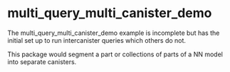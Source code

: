 # multi_query_multi_canister_demo

The multi_query_multi_canister_demo example is incomplete but has the initial set up to run intercanister queries which others do not.

This package would segment a part or collections of parts of a NN model into separate canisters.
